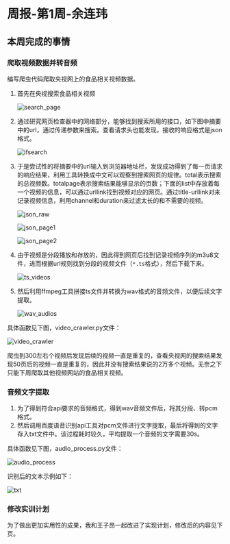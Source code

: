 # 周报-第1周-余连玮

## 本周完成的事情

### 爬取视频数据并转音频

编写爬虫代码爬取央视网上的食品相关视频数据。

1. 首先在央视搜索食品相关视频

   ![search_page](第2周周报-余连玮.assets/search_page.png)

2. 通过研究网页检查器中的网络部分，能够找到搜索所用的接口，如下图中摘要中的url，通过传递参数来搜索。查看请求头也能发现，接收的响应格式是json格式。

   ![ifsearch](第2周周报-余连玮.assets/ifsearch.png)

3. 于是尝试性的将摘要中的url输入到浏览器地址栏，发现成功得到了每一页请求的响应结果，利用工具转换成中文可以观察到搜索网页的规律。total表示搜索的总视频数。totalpage表示搜索结果能够显示的页数；下面的list中存放着每一个视频的信息，可以通过urllink找到视频对应的网页。通过title-urllink对来记录视频信息，利用channel和duration来过滤太长的和不需要的视频。

   ![json_raw](第2周周报-余连玮.assets/json_raw.png)

   ![json_page1](第2周周报-余连玮.assets/json_page1.png)

   ![json_page2](第2周周报-余连玮.assets/json_page2.png)

4. 由于视频是分段播放和存放的，因此得到网页后找到记录视频序列的m3u8文件，进而根据url规则找到分段的视频文件（`*.ts`格式），然后下载下来。

   ![ts_videos](第2周周报-余连玮.assets/ts_videos.png)

5. 然后利用ffmpeg工具拼接ts文件并转换为wav格式的音频文件，以便后续文字提取。

   ![wav_audios](第2周周报-余连玮.assets/wav_audios.png)

具体函数见下图，video_crawler.py文件：

![video_crawler](第2周周报-余连玮.assets/video_crawler.png)

爬虫到300左右个视频后发现后续的视频一直是重复的，查看央视网的搜索结果发现50页后的视频一直是重复的，因此并没有搜索结果说的2万多个视频。无奈之下只能下周爬取其他视频网站的食品相关视频。

### 音频文字提取

1. 为了得到符合api要求的音频格式，得到wav音频文件后，将其分段、转pcm格式。
2. 然后调用百度语音识别api工具对pcm文件进行文字提取，最后将得到的文字存入txt文件中。该过程耗时较久，平均提取一个音频的文字需要30s。

具体函数见下图，audio_process.py文件：

![audio_process](第2周周报-余连玮.assets/audio_process.png)

识别后的文本示例如下：

![txt](第2周周报-余连玮.assets/txt.png)



### 修改实训计划

为了做出更加实用性的成果，我和王子昂一起改进了实现计划，修改后的内容见下页。

